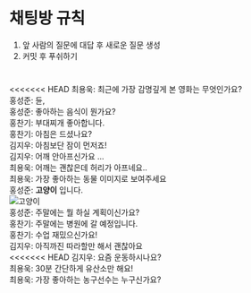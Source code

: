 # 채팅방 규칙
1. 앞 사람의 질문에 대답 후 새로운 질문 생성
2. 커밋 후 푸쉬하기

#

<<<<<<< HEAD
최용욱: 최근에 가장 감명깊게 본 영화는 무엇인가요?<br>
홍성준: 듄, <br>
홍성준: 좋아하는 음식이 뭔가요?<br>
홍찬기: 부대찌개 좋아합니다.<br>
홍찬기: 아침은 드셨나요?<br>
김지우: 아침보단 잠이 먼저죠!<br>
김지우: 어깨 안아프신가요 ...<br>
최용욱: 어깨는 괜찮은데 허리가 아프네요..<br>
최용욱: 가장 좋아하는 동물 이미지로 보여주세요 <br>
홍성준: **고양이** 입니다. <br>
![고양이](https://cdn.pixabay.com/photo/2016/03/28/12/35/cat-1285634_960_720.png)<br>
홍성준: 주말에는 뭘 하실 계획이신가요? <br>
홍찬기: 주말에는 병원에 갈 예정입니다.<br>
홍찬기: 수업 재밌으신가요!<br>
김지우: 아직까진 따라할만 해서 괜찮아요 <br>
<<<<<<< HEAD
김지우: 요즘 운동하시나요?<br>
최용욱: 30분 간단하게 유산소만 해요! <br>
최용욱: 가장 좋아하는 농구선수는 누구신가요? <br>

